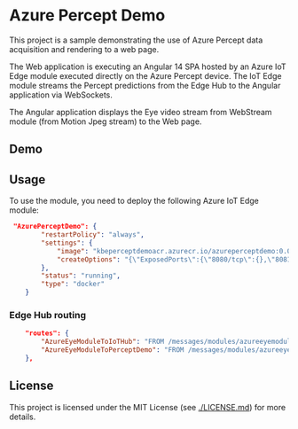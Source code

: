 # Azure Percept Demo

This project is a sample demonstrating the use of Azure Percept data acquisition and rendering to a web page.

The Web application is executing an Angular 14 SPA hosted by an Azure IoT Edge module executed directly on the Azure Percept device.
The IoT Edge module streams the Percept predictions from the Edge Hub to the Angular application via WebSockets.

The Angular application displays the Eye video stream from WebStream module (from Motion Jpeg stream) to the Web page.

## Demo

## Usage

To use the module, you need to deploy the following Azure IoT Edge module:

```json
 "AzurePerceptDemo": {
        "restartPolicy": "always",
        "settings": {
            "image": "kbeperceptdemoacr.azurecr.io/azureperceptdemo:0.0.1-arm64v8",
            "createOptions": "{\"ExposedPorts\":{\"8080/tcp\":{},\"8081/tcp\":{}},\"HostConfig\":{\"PortBindings\":{\"8080/tcp\":[{\"HostPort\":\"8080\"}],\"8081/tcp\":[{\"HostPort\":\"8081\"}]}}}"
        },
        "status": "running",
        "type": "docker"
    }
```

### Edge Hub routing

```json
    "routes": {
        "AzureEyeModuleToIoTHub": "FROM /messages/modules/azureeyemodule/outputs/* INTO $upstream",
        "AzureEyeModuleToPerceptDemo": "FROM /messages/modules/azureeyemodule/outputs/*  INTO BrokeredEndpoint(\"/modules/AzurePerceptDemo/inputs/inputMessage\")"
    },
```

## License

This project is licensed under the MIT License (see [./LICENSE.md](LICENSE.md)) for more details.
